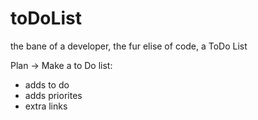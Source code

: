 # toDoList
the bane of a developer, the fur elise of code, a ToDo List

Plan -> Make a to Do list:

- adds to do
- adds priorites
- extra links